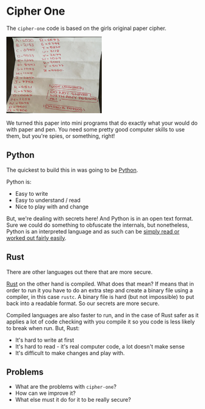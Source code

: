 # Cipher One

The ``cipher-one`` code is based on the girls original paper cipher.

<img src="../img/original.jpg" alt="The Original" width="250" height="200" />

We turned this paper into mini programs that do exactly what your would do with paper and pen. You need some pretty good computer skills to use them, but you're spies, or something, right!

## Python

The quickest to build this in was going to be [Python](https://www.python.org/). 

Python is:

- Easy to write
- Easy to understand / read
- Nice to play with and change

But, we're dealing with secrets here! And Python is in an open text format. Sure we could do something to obfuscate the internals, but nonetheless, Python is an interpreted language and as such can be [simply read or worked out fairly easily](https://stackoverflow.com/questions/261638/how-do-i-protect-python-code).

## Rust

There are other languages out there that are more secure.

[Rust](https://www.rust-lang.org/en-US/) on the other hand is compiled. What does that mean? If means that in order to run it you have to do an extra step and create a binary file using a compiler, in this case ``rustc``. A binary file is hard (but not impossible) to put back into a readable format. So our secrets are more secure.

Compiled languages are also faster to run, and in the case of Rust safer as it applies a lot of code checking with you compile it so you code is less likely to break when run. But, Rust:

- It's hard to write at first
- It's hard to read - it's real computer code, a lot doesn't make sense
- It's difficult to make changes and play with.

## Problems

- What are the problems with ``cipher-one``?
- How can we improve it?
- What else must it do for it to be really secure?
